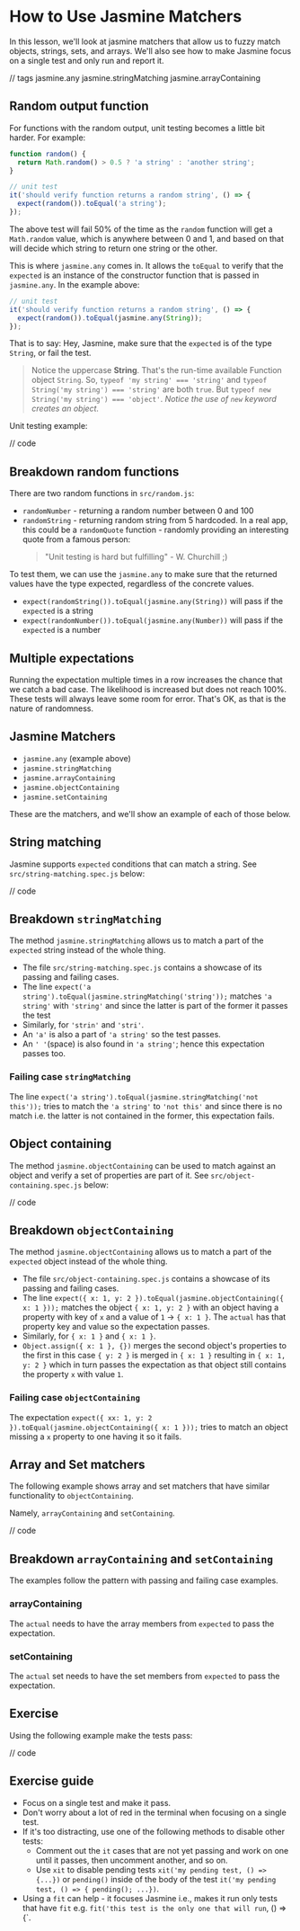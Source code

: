 # How to Use Jasmine Matchers

In this lesson, we'll look at jasmine matchers that allow us to fuzzy match objects, strings, sets, and arrays. We'll also see how to make Jasmine focus on a single test and only run and report it.

// tags
jasmine.any
jasmine.stringMatching
jasmine.arrayContaining

## Random output function

For functions with the random output, unit testing becomes a little bit harder. For example:

```js
function random() {
  return Math.random() > 0.5 ? 'a string' : 'another string';
}

// unit test
it('should verify function returns a random string', () => {
  expect(random()).toEqual('a string');
});
```

The above test will fail 50% of the time as the `random` function will get a `Math.random` value, which is anywhere between 0 and 1, and based on that will decide which string to return one string or the other.

This is where `jasmine.any` comes in. It allows the `toEqual` to verify that the `expected` is an instance of the constructor function that is passed in `jasmine.any`. In the example above:

```js
// unit test
it('should verify function returns a random string', () => {
  expect(random()).toEqual(jasmine.any(String));
});
```

That is to say: Hey, Jasmine, make sure that the `expected` is of the type `String`, or fail the test.

> Notice the uppercase **String**. That's the run-time available Function object `String`. So, `typeof 'my string' === 'string'` and `typeof String('my string') === 'string'` are both `true`.
> But `typeof new String('my string') === 'object'`. _Notice the use of `new` keyword creates an object._

Unit testing example:

// code

## Breakdown random functions

There are two random functions in `src/random.js`:

- `randomNumber` - returning a random number between 0 and 100
- `randomString` - returning random string from 5 hardcoded. In a real app, this could be a `randomQuote` function - randomly providing an interesting quote from a famous person:
  > "Unit testing is hard but fulfilling" - W. Churchill ;)

To test them, we can use the `jasmine.any` to make sure that the returned values have the type expected, regardless of the concrete values.

- `expect(randomString()).toEqual(jasmine.any(String))` will pass if the `expected` is a string
- `expect(randomNumber()).toEqual(jasmine.any(Number))` will pass if the `expected` is a number

## Multiple expectations

Running the expectation multiple times in a row increases the chance that we catch a bad case. The likelihood is increased but does not reach 100%. These tests will always leave some room for error. That's OK, as that is the nature of randomness.

## Jasmine Matchers

- `jasmine.any` (example above)
- `jasmine.stringMatching`
- `jasmine.arrayContaining`
- `jasmine.objectContaining`
- `jasmine.setContaining`

These are the matchers, and we'll show an example of each of those below.

## String matching

Jasmine supports `expected` conditions that can match a string. See `src/string-matching.spec.js` below:

// code

## Breakdown `stringMatching`

The method `jasmine.stringMatching` allows us to match a part of the `expected` string instead of the whole thing.

- The file `src/string-matching.spec.js` contains a showcase of its passing and failing cases.
- The line `expect('a string').toEqual(jasmine.stringMatching('string'));` matches `'a string'` with `'string'` and since the latter is part of the former it passes the test
- Similarly, for `'strin'` and `'stri'`.
- An `'a'` is also a part of `'a string'` so the test passes.
- An `' '`(space) is also found in `'a string'`; hence this expectation passes too.

### Failing case `stringMatching`

The line `expect('a string').toEqual(jasmine.stringMatching('not this'));` tries to match the `'a string'` to `'not this'` and since there is no match i.e. the latter is not contained in the former, this expectation fails.

## Object containing

The method `jasmine.objectContaining` can be used to match against an object and verify a set of properties are part of it. See `src/object-containing.spec.js` below:

// code

## Breakdown `objectContaining`

The method `jasmine.objectContaining` allows us to match a part of the `expected` object instead of the whole thing.

- The file `src/object-containing.spec.js` contains a showcase of its passing and failing cases.
- The line `expect({ x: 1, y: 2 }).toEqual(jasmine.objectContaining({ x: 1 }));` matches the object `{ x: 1, y: 2 }` with an object having a property with key of `x` and a value of `1` -> `{ x: 1 }`. The `actual` has that property key and value so the expectation passes.
- Similarly, for `{ x: 1 }` and `{ x: 1 }`.
- `Object.assign({ x: 1 }, {})` merges the second object's properties to the first in this case `{ y: 2 }` is merged in `{ x: 1 }` resulting in `{ x: 1, y: 2 }` which in turn passes the expectation as that object still contains the property `x` with value `1`.

### Failing case `objectContaining`

The expectation `expect({ xx: 1, y: 2 }).toEqual(jasmine.objectContaining({ x: 1 }));` tries to match an object missing a `x` property to one having it so it fails.

## Array and Set matchers

The following example shows array and set matchers that have similar functionality to `objectContaining`.

Namely, `arrayContaining` and `setContaining`.

// code

## Breakdown `arrayContaining` and `setContaining`

The examples follow the pattern with passing and failing case examples.

### arrayContaining

The `actual` needs to have the array members from `expected` to pass the expectation.

### setContaining

The `actual` set needs to have the set members from `expected` to pass the expectation.

## Exercise

Using the following example make the tests pass:

// code

## Exercise guide

- Focus on a single test and make it pass.
- Don't worry about a lot of red in the terminal when focusing on a single test.
- If it's too distracting, use one of the following methods to disable other tests:
  - Comment out the `it` cases that are not yet passing and work on one until it passes, then uncomment another, and so on.
  - Use `xit` to disable pending tests `xit('my pending test, () => {...})` or `pending()` inside of the body of the test `it('my pending test, () => { pending(); ...})`.
- Using a `fit` can help - it focuses Jasmine i.e., makes it run only tests that have `fit` e.g. `fit('this test is the only one that will run`, () => {`.
